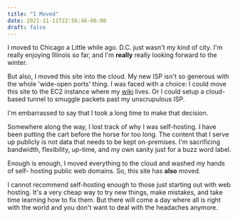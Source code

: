 ```yaml
---
title: "I Moved"
date: 2021-11-11T22:56:46-06:00
draft: false
---
```


I moved to Chicago a Little while ago. D.C. just wasn't my kind of city. I'm
really enjoying Illinois so far, and I'm **really** really looking forward to
the winter.

But also, I moved this site into the cloud. My new ISP isn't so generous with
the whole 'wide-open ports' thing. I was faced with a choice: I could move this
site to the EC2 instance where my [wiki](https://wiki.dominic-ricottone.com)
lives. Or I could setup a cloud-based tunnel to smuggle packets past my
unscrupulous ISP.

I'm embarrassed to say that I took a long time to make that decision.

Somewhere along the way, I lost track of why I was self-hosting. I have been
putting the cart before the horse for too long. The content that I serve up
publicly is not data that needs to be kept on-premises. I'm sacrificing
bandwidth, flexibility, up-time, and my own sanity just for a buzz word label.

Enough is enough, I moved everything to the cloud and washed my hands of self-
hosting public web domains. So, this site has **also** moved.

I cannot recommend self-hosting enough to those just starting out with web
hosting. It's a very cheap way to try new things, make mistakes, and take time
learning how to fix them. But there will come a day where all is right with the
world and you don't want to deal with the headaches anymore.

